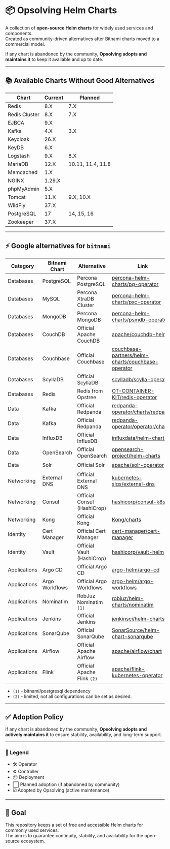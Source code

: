 # 📦 Opsolving Helm Charts

A collection of **open-source Helm charts** for widely used services and components.  
Created as community-driven alternatives after Bitnami charts moved to a commercial model.  

If any chart is abandoned by the community, **Opsolving adopts and maintains it** to keep it available and up to date.  

---

## 📚 Available Charts Without Good Alternatives

| Chart         | Current | Planned           |
|---------------|---------|-------------------|
| Redis         | 8.X     | 7.X               |
| Redis Cluster | 8.X     | 7.X               |
| EJBCA         | 9.X     |                   |
| Kafka         | 4.X     | 3.X               |
| Keycloak      | 26.X    |                   |
| KeyDB         | 6.X     |                   |
| Logstash      | 9.X     | 8.X               |
| MariaDB       | 12.X    | 10.11, 11.4, 11.8 |
| Memcached     | 1.X     |                   |
| NGINX         | 1.29.X  |                   |
| phpMyAdmin    | 5.X     |                   |
| Tomcat        | 11.X    | 9.X, 10.X         |
| WildFly       | 37.X    |                   |
| PostgreSQL    | 17      | 14, 15, 16        |
| Zookeeper     | 37.X    |                   |

---

## ⚡ Google alternatives for `bitnami`

| Category      | Bitnami Chart   | Alternative            | Link                                                                 | Type | Adopted |
|---------------|-----------------|------------------------|----------------------------------------------------------------------|------|------------|
| Databases     | PostgreSQL      | Percona PostgreSQL     | [percona-helm-charts/pg-operator](https://github.com/percona/percona-helm-charts/tree/main/charts/pg-operator) | 🛠️ | ⬜ |
| Databases     | MySQL           | Percona XtraDB Cluster | [percona-helm-charts/pxc-operator](https://github.com/percona/percona-helm-charts/tree/main/charts/pxc-operator) | 🛠️ | ⬜ |
| Databases     | MongoDB         | Percona MongoDB        | [percona-helm-charts/psmdb-operator](https://github.com/percona/percona-helm-charts/tree/main/charts/psmdb-operator) | 🛠️ | ⬜ |
| Databases     | CouchDB         | Official Apache CouchDB         | [apache/couchdb-helm](https://github.com/apache/couchdb-helm/tree/main/couchdb) | 📦 | ⬜ |
| Databases     | Couchbase       | Official Couchbase              | [couchbase-partners/helm-charts/couchbase-operator](https://github.com/couchbase-partners/helm-charts/tree/master/charts/couchbase-operator) | 🛠️ | ⬜ |
| Databases     | ScyllaDB        | Official ScyllaDB              | [scylladb/scylla-operator](https://github.com/scylladb/scylla-operator/tree/master/helm) | 🛠️ | ⬜ |
| Databases     | Redis           | Redis from Opstree     | [OT-CONTAINER-KIT/redis-operator](https://github.com/OT-CONTAINER-KIT/redis-operator/tree/main/charts/redis-operator) | 🛠️ | ⬜ |
| Data          | Kafka           | Official Redpanda      | [redpanda-operator/charts/redpanda](https://github.com/redpanda-data/redpanda-operator/tree/main/charts/redpanda) | ⚙️ | ⬜ |
| Data          | Kafka           | Official Redpanda      | [redpanda-operator/operator/chart](https://github.com/redpanda-data/redpanda-operator/tree/main/operator/chart) | 🛠️ | ⬜ |
| Data          | InfluxDB        | Official InfluxDB      | [influxdata/helm-charts](https://github.com/influxdata/helm-charts) | 📦 | ⬜ |
| Data          | OpenSearch      | Official OpenSearch    | [opensearch-project/helm-charts](https://github.com/opensearch-project/helm-charts/tree/main/charts) | 📦 | ⬜ |
| Data          | Solr            | Official Solr                  | [apache/solr-operator](https://github.com/apache/solr-operator/tree/main/helm) | 🛠️ | ⬜ |
| Networking    | External DNS    | Official External DNS   | [kubernetes-sigs/external-dns](https://github.com/kubernetes-sigs/external-dns/tree/master/charts/external-dns) | ⚙️ | ⬜ |
| Networking    | Consul          | Official Consul (HashiCrop)     | [hashicorp/consul-k8s](https://github.com/hashicorp/consul-k8s/tree/main/charts/consul) | 📦 | ⬜ |
| Networking    | Kong            | Official Kong                  | [Kong/charts](https://github.com/Kong/charts/tree/main/charts) | 📦 | ⬜ |
| Identity      | Cert Manager    | Official Cert Manager           | [cert-manager/cert-manager](https://github.com/cert-manager/cert-manager/tree/master/deploy/charts/cert-manager) | ⚙️ | ⬜ |
| Identity      | Vault           | Official Vault (HashiCrop)               | [hashicorp/vault-helm](https://github.com/hashicorp/vault-helm) | 📦 | ⬜ |
| Applications  | Argo CD         | Official Argo CD                | [argo-helm/argo-cd](https://github.com/argoproj/argo-helm/tree/main/charts/argo-cd) | ⚙️ | ⬜ |
| Applications  | Argo Workflows  | Official Argo Workflows         | [argo-helm/argo-workflows](https://github.com/argoproj/argo-helm/tree/main/charts/argo-workflows) | ⚙️ | ⬜ |
| Applications  | Nominatim       | RobJuz Nominatim `(1)`             | [robjuz/helm-charts/nominatim](https://github.com/robjuz/helm-charts/tree/master/charts/nominatim) | 📦 | ⬜ |
| Applications  | Jenkins         | Official Jenkins               | [jenkinsci/helm-charts](https://github.com/jenkinsci/helm-charts/tree/main/charts/jenkins) | 📦 | ⬜ |
| Applications  | SonarQube       | Official SonarQube             | [SonarSource/helm-chart-sonarqube](https://github.com/SonarSource/helm-chart-sonarqube/tree/master/charts) | 📦 | ⬜ |
| Applications  | Airflow         | Official Apache Airflow          | [apache/airflow/chart](https://github.com/apache/airflow/tree/main/chart) | 📦 | ⬜ |
| Applications  | Flink           | Official Apache Flink `(2)`            | [apache/flink-kubernetes-operator](https://github.com/apache/flink-kubernetes-operator) | 🛠️ | ⬜ |

 - `(1)` - bitnami/postgresql dependency
 - `(2)` - limited, not all configurations can be set as desired.

---

## ✅ Adoption Policy

If any chart is abandoned by the community, **Opsolving adopts and actively maintains it** to ensure stability, availability, and long-term support.

---

### 🔑 Legend

- 🛠️ Operator  
- ⚙️ Controller  
- 📦 Deployment
- ⬜ Planned adoption (if abandoned by community)  
- ☑️ Adopted by Opsolving (active maintenance)

---

## 🎯 Goal

This repository keeps a set of free and accessible Helm charts for commonly used services.  
The aim is to guarantee continuity, stability, and availability for the open-source ecosystem.
